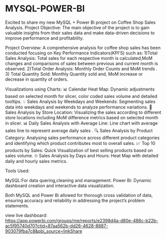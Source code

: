 # MYSQL-POWER-BI
Excited to share my new MySQL + Power Bi project on Coffee Shop Sales Analysis.
Project Objective:
The main objective of the project is to gain valuable insights from their sales data and make data-driven decisions to improve performance and profitability.

Project Overview: A comprehensive analysis for coffee shop sales has been conducted focusing on Key Performance Indicators(KPI'S) such as:
 1)Total Sales Analysis: Total sales for each respective month is calculated,MoM changes and comparisons of sales between previous and current month is observed.
 2)Total Order Analysis: Monthly Order Counts and MoM trends .
3) Total Quantity Sold: Monthly Quantity sold and, MoM increase or decrease in quantity of orders.

Visualizations using Charts:
📊 Calendar Heat Map: Dynamic adjustments based on selected month for slicer, color coded sales volume and detailed tooltips.
💡 Sales Analysis by Weekdays and Weekends: Segmenting sales data into weekdays and weekends to analyze performance variations.
🏬 Sales Analysis by Store Location: Visualizing the sales according to different store locations including MoM difference metrics based on selected month in slicer.
📊 Daily Sales Analysis with Average Line: Line chart with average sales line to represent average daily sales .
🔍 Sales Analysis by Product Category: Analysing sales performance across different product categories and identifying which product contributes most to overall sales.
📈 Top 10 products by Sales: Quick Visualization of best selling products based on sales volume.
⏲ Sales Analysis by Days and Hours: Heat Map with detailed daily and hourly sales metrics.

Tools Used:

MySQL:For data quering,cleaning and management.
Power Bi: Dynamic dashboard creation and interactive data visualization.

Both MySQL and Power Bi allowed for thorough cross validation of data, ensuring accuracy and reliability in addressing the project’s problem statements.


view live dashboard: https://app.powerbi.com/groups/me/reports/e2398d4a-d80e-488c-b22b-ac5f95740d70?ctid=87aa562b-dd26-4628-8887-903079fba7c8&pbi_source=linkShare
